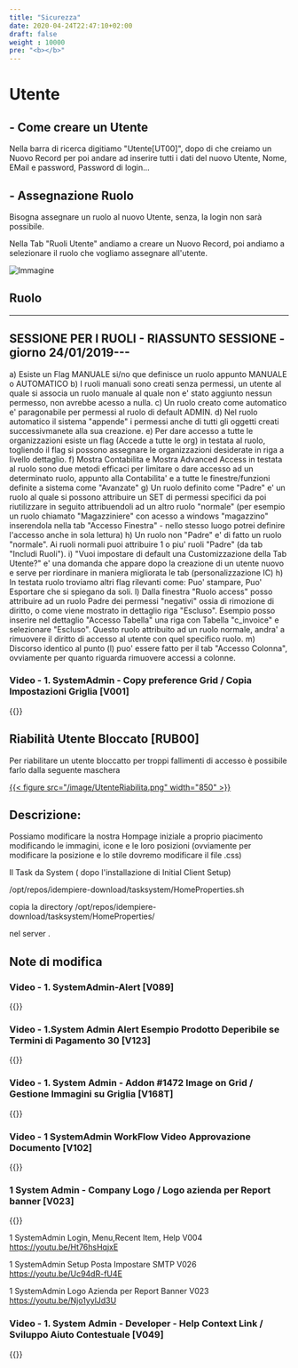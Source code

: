 ```yaml
---
title: "Sicurezza"
date: 2020-04-24T22:47:10+02:00
draft: false
weight : 10000
pre: "<b></b>"
---
```



# Utente

## - Come creare un Utente

Nella barra di ricerca digitiamo "Utente[UT00]", dopo di che creiamo un Nuovo Record per poi andare ad inserire tutti i dati del nuovo Utente, Nome, EMail e password, Password di login...

## - Assegnazione Ruolo

Bisogna assegnare un ruolo al nuovo Utente, senza, la login non sarà possibile.

Nella Tab "Ruoli Utente" andiamo a creare un Nuovo Record, poi andiamo a selezionare il ruolo che vogliamo assegnare all'utente.

![Immagine](/image/04.SelezioneRuolo.png)


## Ruolo 
-------------------------------------------
SESSIONE PER I RUOLI - RIASSUNTO SESSIONE - giorno 24/01/2019---
-------------------------------------------
a)	Esiste un Flag MANUALE si/no que definisce un ruolo appunto MANUALE o AUTOMATICO
b)	I ruoli manuali sono creati senza permessi, un utente al quale si associa un ruolo manuale al quale non e' stato aggiunto nessun permesso, non avrebbe acesso a nulla.
c)	Un ruolo creato come automatico e' paragonabile per permessi al ruolo di default ADMIN.
d)	Nel ruolo automatico il sistema "appende" i permessi anche di tutti gli oggetti creati successivmanete alla sua creazione.
e)	Per dare accesso a tutte le organizzazioni esiste un flag (Accede a tutte le org) in testata al ruolo, togliendo il flag si possono assegnare le organizzazioni desiderate in riga a livello dettaglio.
f)	Mostra Contabilita e Mostra Advanced Access in testata al ruolo sono due metodi efficaci per limitare o dare accesso ad un determinato ruolo, appunto alla Contabilita' e a tutte le finestre/funzioni definite a sistema come "Avanzate"
g)	Un ruolo definito come "Padre" e' un ruolo al quale si possono attribuire un SET di permessi specifici da poi riutilizzare in seguito attribuendoli ad un altro ruolo "normale" (per esempio un ruolo chiamato "Magazziniere" con acesso a windows "magazzino" inserendola nella tab "Accesso Finestra" - nello stesso luogo potrei definire l'accesso anche in sola lettura)
h)	Un ruolo non "Padre" e' di fatto un ruolo "normale". Ai ruoli normali puoi attribuire 1 o piu' ruoli "Padre" (da tab "Includi Ruoli").
i)	"Vuoi impostare di default una Customizzazione della Tab Utente?" e' una domanda che appare dopo la creazione di un utente nuovo e serve per riordinare in maniera migliorata le tab (personalizzazione IC)
h)	In testata ruolo troviamo altri flag rilevanti come: Puo' stampare, Puo' Esportare che si spiegano da soli.
l)	Dalla finestra "Ruolo access" posso attribuire ad un ruolo Padre dei permessi "negativi" ossia di rimozione di diritto, o come viene mostrato in dettaglio riga "Escluso". Esempio posso inserire nel dettaglio "Accesso Tabella" una riga con Tabella "c_invoice" e selezionare "Escluso". Questo ruolo attribuito ad un ruolo normale, andra' a rimuovere il diritto di accesso al utente con quel specifico ruolo. 
m)	Discorso identico al punto (l) puo' essere fatto per il tab "Accesso Colonna", ovviamente per quanto riguarda rimuovere accessi a colonne.








### Video - 1. SystemAdmin - Copy preference Grid / Copia Impostazioni Griglia [V001]
{{<youtube zHEWwTlVwFI>}}



## Riabilità Utente Bloccato [RUB00]

Per riabilitare un utente bloccatto per troppi fallimenti di accesso è possibile farlo dalla seguente maschera 

[{{< figure src="/image/UtenteRiabilita.png"  width="850"  >}}](/image/UtenteRiabilita.png)



## Descrizione:



Possiamo modificare la nostra Hompage iniziale a proprio piacimento modificando le immagini, icone e le loro posizioni (ovviamente per modificare la posizione e lo stile dovremo modificare il file .css)


Il Task da System  ( dopo l'installazione di Initial Client Setup)

/opt/repos/idempiere-download/tasksystem/HomeProperties.sh 

copia la directory /opt/repos/idempiere-download/tasksystem/HomeProperties/ 

nel server .

## Note di modifica

### Video - 1. SystemAdmin-Alert [V089]
{{<youtube URBB2k0ATu0>}}

### Video - 1.System Admin Alert Esempio Prodotto Deperibile se Termini di Pagamento   30 [V123]
{{<youtube r8Etz6tY854>}}

### Video - 1. System Admin - Addon #1472 Image on Grid / Gestione Immagini su Griglia [V168T]
{{<youtube G0hbmdoq8r8>}}

### Video - 1 SystemAdmin WorkFlow Video Approvazione Documento [V102]
{{<youtube RBuE-4Tk51U>}}



### 1  System Admin - Company Logo / Logo azienda per Report banner  [V023]
{{<youtube Njo1yylJd3U>}}


1 SystemAdmin Login, Menu,Recent Item, Help V004 https://youtu.be/Ht76hsHqjxE

1 SystemAdmin  Setup Posta Impostare SMTP V026  https://youtu.be/Uc94dR-fU4E

1 SystemAdmin  Logo Azienda per Report Banner V023 https://youtu.be/Njo1yylJd3U 


 
### Video -  1. System Admin - Developer - Help Context Link / Sviluppo Aiuto Contestuale [V049]
{{<youtube KeidiuQYSOo>}}


